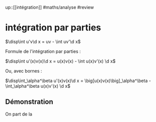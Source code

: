 up::[[intégration]]
#maths/analyse #review 
# intégration par parties

$\disp\int u'v\d x = uv - \int uv'\d x$

Formule de l'intégration par parties :

$\disp\int u'(x)v(x)\d x = u(x)v(x) - \int u(x)v'(x) \d x$

Ou, avec bornes : 

$\disp\int_\alpha^\beta u'(x)v(x)\d x = \big[u(x)v(x)\big]_\alpha^\beta - \int_\alpha^\beta u(x)v'(x) \d x$


## Démonstration
On part de la  
